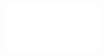 <!-- <object data="Resume-HelenaSimmons.pdf" type="application/pdf" width="700px" height="700px">
    <embed src="Resume-HelenaSimmons.pdf">
        <p>This browser does not support PDFs. Please download the PDF to view it: <a href="Resume-HelenaSimmons.pdf">Download PDF</a>.</p>
    </embed>
</object> -->
![My Resume](/Resume-HelenaSimmons.pdf)
